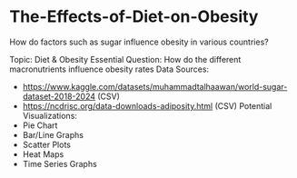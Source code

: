 # The-Effects-of-Diet-on-Obesity
How do factors such as sugar influence obesity in various countries?

Topic: Diet & Obesity
Essential Question: How do the different macronutrients influence obesity rates
Data Sources:
  - https://www.kaggle.com/datasets/muhammadtalhaawan/world-sugar-dataset-2018-2024 (CSV)
  - https://ncdrisc.org/data-downloads-adiposity.html (CSV)
Potential Visualizations:
  - Pie Chart
  - Bar/Line Graphs
  - Scatter Plots
  - Heat Maps
  - Time Series Graphs
